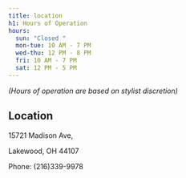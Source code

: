 ```yaml
---
title: location
h1: Hours of Operation
hours:
  sun: "Closed "
  mon-tue: 10 AM - 7 PM
  wed-thu: 12 PM - 8 PM
  fri: 10 AM - 7 PM
  sat: 12 PM - 5 PM
---
```

*(Hours of operation are based on stylist discretion)*

## Location

15721 Madison Ave, 

Lakewood, OH 44107

Phone: (216)339-9978